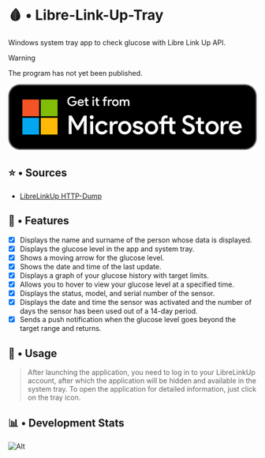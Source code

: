# 🩸 • Libre-Link-Up-Tray

Windows system tray app to check glucose with Libre Link Up API.

> [!WARNING]
> The program has not yet been published.
>
> ![1754073191154](image/README/Microsoft-Store.svg)

## ⭐ • Sources

- [LibreLinkUp HTTP-Dump](https://gist.github.com/khskekec/6c13ba01b10d3018d816706a32ae8ab2)

## 🧬 • Features

* [X] Displays the name and surname of the person whose data is displayed.
* [X] Displays the glucose level in the app and system tray.
* [X] Shows a moving arrow for the glucose level.
* [X] Shows the date and time of the last update.
* [X] Displays a graph of your glucose history with target limits.
* [X] Allows you to hover to view your glucose level at a specified time.
* [X] Displays the status, model, and serial number of the sensor.
* [X] Displays the date and time the sensor was activated and the number of days the sensor has been used out of a 14-day period.
* [X] Sends a push notification when the glucose level goes beyond the target range and returns.

## 🧩 • Usage

> After launching the application, you need to log in to your LibreLinkUp account, after which the application will be hidden and available in the system tray. To open the application for detailed information, just click on the tray icon.

## 📊 • Development Stats

![Alt](https://repobeats.axiom.co/api/embed/32ad07bd1bf7e3a094e57900f8d8d65bc73559cb.svg "Repobeats analytics image")
